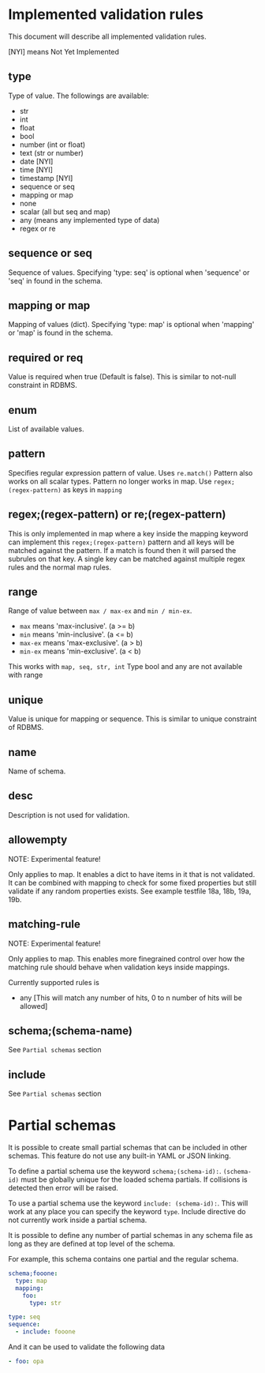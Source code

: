 # Implemented validation rules

This document will describe all implemented validation rules.

[NYI] means Not Yet Implemented


## type

Type of value. 
The followings are available:

 - str
 - int
 - float
 - bool
 - number (int or float)
 - text (str or number)
 - date [NYI]
 - time [NYI]
 - timestamp [NYI]
 - sequence or seq
 - mapping or map
 - none
 - scalar (all but seq and map)
 - any (means any implemented type of data)
 - regex or re


## sequence or seq

Sequence of values. Specifying 'type: seq' is optional when 'sequence' or 'seq' in found in the schema.


## mapping or map

Mapping of values (dict). Specifying 'type: map' is optional when 'mapping' or 'map' is found in the schema.


## required or req

Value is required when true (Default is false). This is similar to not-null constraint in RDBMS.


## enum

List of available values.


## pattern

Specifies regular expression pattern of value. Uses ``re.match()``
Pattern also works on all scalar types.
Pattern no longer works in map. Use ``regex;(regex-pattern)`` as keys in ``mapping``


## regex;(regex-pattern) or re;(regex-pattern)

This is only implemented in map where a key inside the mapping keyword can implement this ``regex;(regex-pattern)`` pattern and all keys will be matched against the pattern.
If a match is found then it will parsed the subrules on that key. A single key can be matched against multiple regex rules and the normal map rules.


## range

Range of value between ``max / max-ex`` and ``min / min-ex``.

 - ``max`` means 'max-inclusive'. (a >= b)
 - ``min`` means 'min-inclusive'. (a <= b)
 - ``max-ex`` means 'max-exclusive'. (a > b)
 - ``min-ex`` means 'min-exclusive'. (a < b)

This works with ``map, seq, str, int``
Type bool and any are not available with range


## unique

Value is unique for mapping or sequence. 
This is similar to unique constraint of RDBMS.


## name

Name of schema.


## desc

Description is not used for validation.


## allowempty

NOTE: Experimental feature!

Only applies to map. It enables a dict to have items in it that is not validated. It can be combined with mapping to check for some fixed properties but still validate if any random properties exists. See example testfile 18a, 18b, 19a, 19b.


## matching-rule

NOTE: Experimental feature!

Only applies to map. This enables more finegrained control over how the matching rule should behave when validation keys inside mappings.

Currently supported rules is

 - any [This will match any number of hits, 0 to n number of hits will be allowed]


## schema;(schema-name)

See ``Partial schemas`` section


## include

See ``Partial schemas`` section


# Partial schemas

It is possible to create small partial schemas that can be included in other schemas. This feature do not use any built-in YAML or JSON linking.

To define a partial schema use the keyword ``schema;(schema-id):``. ``(schema-id)`` must be globally unique for the loaded schema partials. If collisions is detected then error will be raised.

To use a partial schema use the keyword ``include: (schema-id):``. This will work at any place you can specify the keyword ``type``. Include directive do not currently work inside a partial schema.

It is possible to define any number of partial schemas in any schema file as long as they are defined at top level of the schema.

For example, this schema contains one partial and the regular schema.

```yaml
schema;fooone:
  type: map
  mapping:
    foo:
      type: str

type: seq
sequence:
  - include: fooone
```

And it can be used to validate the following data

```yaml
- foo: opa
```
